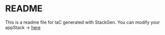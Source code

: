 # README
This is a readme file for IaC generated with StackGen.
You can modify your appStack -> [here](http://main.dev.stackgen.com/appstacks/3fbf6fea-db49-4495-9663-9cbe0ae6ac92)
